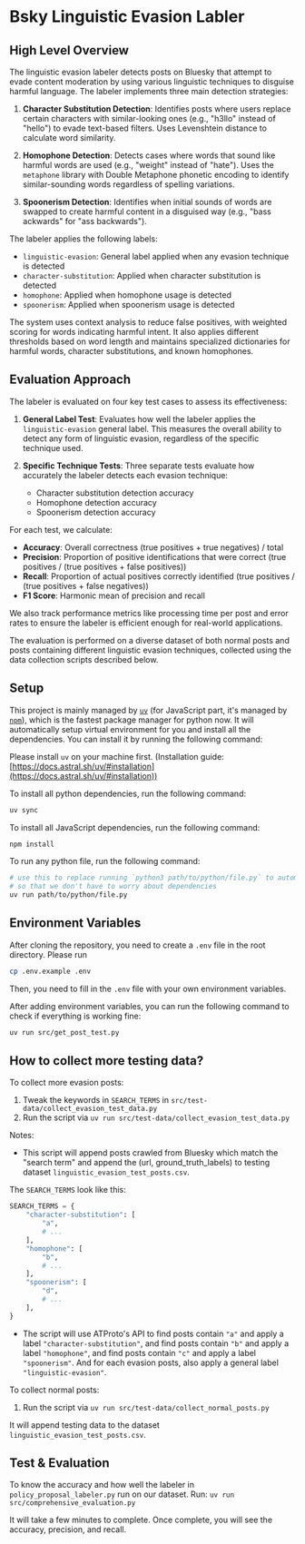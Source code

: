 # Bsky Linguistic Evasion Labler

## High Level Overview

The linguistic evasion labeler detects posts on Bluesky that attempt to evade content moderation by using various linguistic techniques to disguise harmful language. The labeler implements three main detection strategies:

1. **Character Substitution Detection**: Identifies posts where users replace certain characters with similar-looking ones (e.g., "h3llo" instead of "hello") to evade text-based filters. Uses Levenshtein distance to calculate word similarity.

2. **Homophone Detection**: Detects cases where words that sound like harmful words are used (e.g., "weight" instead of "hate"). Uses the `metaphone` library with Double Metaphone phonetic encoding to identify similar-sounding words regardless of spelling variations.

3. **Spoonerism Detection**: Identifies when initial sounds of words are swapped to create harmful content in a disguised way (e.g., "bass ackwards" for "ass backwards").

The labeler applies the following labels:

- `linguistic-evasion`: General label applied when any evasion technique is detected
- `character-substitution`: Applied when character substitution is detected
- `homophone`: Applied when homophone usage is detected
- `spoonerism`: Applied when spoonerism usage is detected

The system uses context analysis to reduce false positives, with weighted scoring for words indicating harmful intent. It also applies different thresholds based on word length and maintains specialized dictionaries for harmful words, character substitutions, and known homophones.

## Evaluation Approach

The labeler is evaluated on four key test cases to assess its effectiveness:

1. **General Label Test**: Evaluates how well the labeler applies the `linguistic-evasion` general label. This measures the overall ability to detect any form of linguistic evasion, regardless of the specific technique used.

2. **Specific Technique Tests**: Three separate tests evaluate how accurately the labeler detects each evasion technique:
   - Character substitution detection accuracy
   - Homophone detection accuracy
   - Spoonerism detection accuracy

For each test, we calculate:

- **Accuracy**: Overall correctness (true positives + true negatives) / total
- **Precision**: Proportion of positive identifications that were correct (true positives / (true positives + false positives))
- **Recall**: Proportion of actual positives correctly identified (true positives / (true positives + false negatives))
- **F1 Score**: Harmonic mean of precision and recall

We also track performance metrics like processing time per post and error rates to ensure the labeler is efficient enough for real-world applications.

The evaluation is performed on a diverse dataset of both normal posts and posts containing different linguistic evasion techniques, collected using the data collection scripts described below.

## Setup

This project is mainly managed by [`uv`](https://docs.astral.sh/uv/) (for JavaScript part, it's managed by [`npm`](https://www.npmjs.com/)), which is the fastest package manager for python now. It will automatically setup virtual environment for you and install all the dependencies. You can install it by running the following command:

Please install `uv` on your machine first. (Installation guide: [https://docs.astral.sh/uv/#installation](https://docs.astral.sh/uv/#installation))

To install all python dependencies, run the following command:

```bash
uv sync
```

To install all JavaScript dependencies, run the following command:

```bash
npm install
```

To run any python file, run the following command:

```bash
# use this to replace running `python3 path/to/python/file.py` to automatically activate virtual environment
# so that we don't have to worry about dependencies
uv run path/to/python/file.py
```

## Environment Variables

After cloning the repository, you need to create a `.env` file in the root directory. Please run

```bash
cp .env.example .env
```

Then, you need to fill in the `.env` file with your own environment variables.

After adding environment variables, you can run the following command to check if everything is working fine:

```bash
uv run src/get_post_test.py
```

## How to collect more testing data?

To collect more evasion posts:

1. Tweak the keywords in `SEARCH_TERMS` in `src/test-data/collect_evasion_test_data.py`
2. Run the script via `uv run src/test-data/collect_evasion_test_data.py`

Notes:

- This script will append posts crawled from Bluesky which match the "search term" and append the (url, ground_truth_labels) to testing dataset `linguistic_evasion_test_posts.csv`.

The `SEARCH_TERMS` look like this:

```py
SEARCH_TERMS = {
    "character-substitution": [
        "a",
        # ...
    ],
    "homophone": [
        "b",
        # ...
    ],
    "spoonerism": [
        "d",
        # ...
    ],
}
```

- The script will use ATProto's API to find posts contain `"a"` and apply a label `"character-substitution"`, and find posts contain `"b"` and apply a label `"homophone"`, and find posts contain `"c"` and apply a label `"spoonerism"`. And for each evasion posts, also apply a general label `"linguistic-evasion"`.

To collect normal posts:

1. Run the script via `uv run src/test-data/collect_normal_posts.py`

It will append testing data to the dataset `linguistic_evasion_test_posts.csv`.

## Test & Evaluation

To know the accuracy and how well the labeler in `policy_proposal_labeler.py` run on our dataset. Run:
`uv run src/comprehensive_evaluation.py`

It will take a few minutes to complete. Once complete, you will see the accuracy, precision, and recall.
